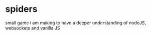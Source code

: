 # spiders
small game i am making to have a deeper understanding of nodeJS, websockets and vanilla JS
